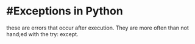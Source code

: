 #Exceptions in Python
========================================
these are errors that occur after execution. They are more often than not hand;ed with the try: except.